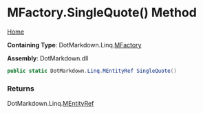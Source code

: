 # MFactory\.SingleQuote\(\) Method

[Home](../../../../README.md)

**Containing Type**: DotMarkdown\.Linq\.[MFactory](../README.md)

**Assembly**: DotMarkdown\.dll

```csharp
public static DotMarkdown.Linq.MEntityRef SingleQuote()
```

### Returns

DotMarkdown\.Linq\.[MEntityRef](../../MEntityRef/README.md)

